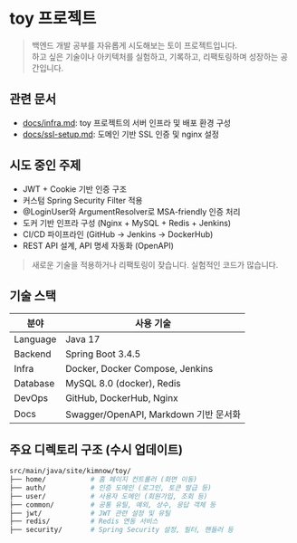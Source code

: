# toy 프로젝트

> 백엔드 개발 공부를 자유롭게 시도해보는 토이 프로젝트입니다.  
> 하고 싶은 기술이나 아키텍처를 실험하고, 기록하고, 리팩토링하며 성장하는 공간입니다.


## 관련 문서

- [docs/infra.md](./docs/infra.md): toy 프로젝트의 서버 인프라 및 배포 환경 구성
- [docs/ssl-setup.md](./docs/ssl-setup.md): 도메인 기반 SSL 인증 및 nginx 설정

## 시도 중인 주제

- JWT + Cookie 기반 인증 구조
- 커스텀 Spring Security Filter 적용
- @LoginUser와 ArgumentResolver로 MSA-friendly 인증 처리
- 도커 기반 인프라 구성 (Nginx + MySQL + Redis + Jenkins)
- CI/CD 파이프라인 (GitHub -> Jenkins -> DockerHub)
- REST API 설계, API 명세 자동화 (OpenAPI)

> 새로운 기술을 적용하거나 리팩토링이 잦습니다. 실험적인 코드가 많습니다.

## 기술 스택

| 분야        | 사용 기술 |
|-----------|----------|
| Language   | Java 17 |
| Backend    | Spring Boot 3.4.5 |
| Infra      | Docker, Docker Compose, Jenkins |
| Database   | MySQL 8.0 (docker), Redis |
| DevOps     | GitHub, DockerHub, Nginx |
| Docs       | Swagger/OpenAPI, Markdown 기반 문서화


## 주요 디렉토리 구조 (수시 업데이트)

```bash
src/main/java/site/kimnow/toy/
├── home/           # 홈 페이지 컨트롤러 (화면 이동)
├── auth/           # 인증 도메인 (로그인, 토큰 발급 등)
├── user/           # 사용자 도메인 (회원가입, 조회 등)
├── common/         # 공통 유틸, 예외, 상수, 응답 객체 등
├── jwt/            # JWT 관련 설정 및 유틸
├── redis/          # Redis 연동 서비스
├── security/       # Spring Security 설정, 필터, 핸들러 등
